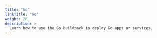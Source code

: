 ```yaml
---
title: "Go"
linkTitle: "Go"
weight: 20
description: >
  Learn how to use the Go buildpack to deploy Go apps or services.
---
```

